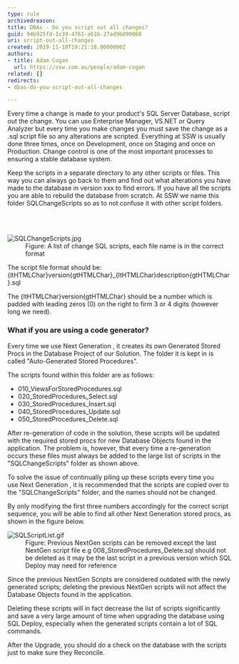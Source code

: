 ```yaml
---
type: rule
archivedreason: 
title: ​DBAs - Do you script out all changes?
guid: 94b925fd-1c39-4761-a61b-27ad9b899060
uri: script-out-all-changes
created: 2019-11-18T19:21:18.0000000Z
authors:
- title: Adam Cogan
  url: https://ssw.com.au/people/adam-cogan
related: []
redirects:
- dbas-do-you-script-out-all-changes

---
```



<p>Every time a change is made to your product's SQL Server Database, script out the change. You can use Enterprise Manager, VS.NET or Query Analyzer but every time you make changes you must save the change as a .sql script file so any alterations are scripted. Everything at SSW is usually done three times, once on Development, once on Staging and once on Production. Change control is one of the most important processes to ensuring a stable database system.<br></p><p>Keep the scripts in a separate directory to any other scripts or files. This way you can always go back to them and find out what alterations you have made to the database in version xxx to find errors. If you have all the scripts you are able to rebuild the database from scratch. At SSW we name this folder SQLChangeScripts so as to not confuse it with other script folders.​​<br></p>
<br><excerpt class='endintro'></excerpt><br>
<dl class="image"><dt>
      <img src="/PublishingImages/SQLChangeScripts.jpg" alt="SQLChangeScripts.jpg" />
   </dt><dd>Figure&#58;&#160;A list of change SQL scripts, each file name is in the correct format</dd></dl><p>The script file format should be&#58; {ltHTMLChar}version{gtHTMLChar}_{ltHTMLChar}description{gtHTMLChar}.sql</p><p>The {ltHTMLChar}version{gtHTMLChar} should be a number which is padded with leading zeros (0) on the right to firm 3 or 4 digits (however long we need).​​​<br></p><h3 class="ssw15-rteElement-H3">What if you are using a code generator?​​<br></h3><p class="ssw15-rteElement-P">Every time we use&#160;Next Generation&#160;, it creates its own Generated Stored Procs in the Database Project of our Solution. The folder it is kept in is called &quot;Auto-Generated Stored Procedures&quot;.​​<br></p><p>The scripts found within this folder are as follows&#58;<br></p><ul><li>010_ViewsForStoredProcedures.sql</li><li>020_StoredProcedures_Select.sql</li><li>030_StoredProcedures_Insert.sql</li><li>040_StoredProcedures_Update.sql</li><li>050_StoredProcedures_Delete.sql</li></ul><p class="ssw15-rteElement-P">After re-generation of code in the solution, these scripts will be updated with the required stored procs for new Database Objects found in the application. The problem is, however, that every time a re-generation occurs these files must always be added to the large list of scripts in the &quot;SQLChangeScripts&quot; folder as shown above.​<br></p><p class="ssw15-rteElement-P">To solve the issue of continually piling up these scripts every time you use&#160;Next Generation&#160;, it is recommended that the scripts are copied over to the &quot;SQLChangeScripts&quot; folder, and the names should not be changed.​<br></p>By only modifying the first three numbers accordingly for the correct script sequence, you will be able to find all other Next Generation stored procs, as shown in the figure below.<br> 
<dl class="image">
   <dt>
      <img src="/PublishingImages/SQLScriptList.gif" alt="SQLScriptList.gif" />​</dt><dd>Figure&#58; Previous NextGen scripts can be removed except the last NextGen script file e.g 008_StoredProcedures_Delete.sql should not be deleted as it may be the last script in a previous version which SQL Deploy may need for reference<br></dd></dl><p class="ssw15-rteElement-P">Since the previous NextGen Scripts are considered outdated with the newly generated scripts; deleting the previous NextGen scripts will not affect the Database Objects found in the application.​​<br></p><p class="ssw15-rteElement-P">Deleting these scripts will in fact decrease the list of scripts significantly and save a very large amount of time when upgrading the database using SQL Deploy, especially when the generated scripts contain a lot of SQL commands.​​<br></p><p class="ssw15-rteElement-P">After the Upgrade, you should do a check on the database with the scripts just to make sure they Reconcile.​​<br></p>



